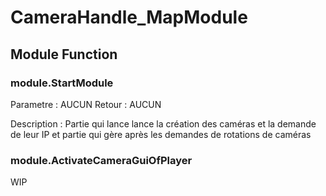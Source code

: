# CameraHandle_MapModule

## Module Function

### module.StartModule

Parametre : 
AUCUN
Retour :
AUCUN

Description :
Partie qui lance lance la création des caméras et la demande de leur IP et partie qui gère après les demandes de rotations de caméras

### module.ActivateCameraGuiOfPlayer

WIP
